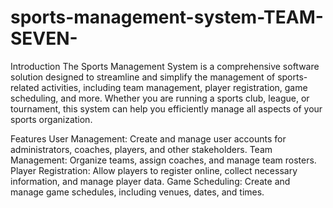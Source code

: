 # sports-management-system-TEAM-SEVEN-
Introduction
The Sports Management System is a comprehensive software solution designed to streamline and simplify the management of sports-related activities, including team management, player registration, game scheduling, and more. Whether you are running a sports club, league, or tournament, this system can help you efficiently manage all aspects of your sports organization.

Features
User Management: Create and manage user accounts for administrators, coaches, players, and other stakeholders.
Team Management: Organize teams, assign coaches, and manage team rosters.
Player Registration: Allow players to register online, collect necessary information, and manage player data.
Game Scheduling: Create and manage game schedules, including venues, dates, and times.
